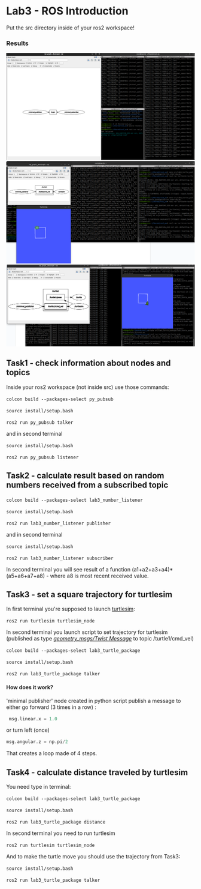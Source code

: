 # Lab3 - ROS Introduction

Put the src directory inside of your ros2 workspace!

### Results

![Task2](/pictures/Lab3_Task2.png)
![Task3](/pictures/Lab3_Task3.png)
![Task4](/pictures/Lab3_Task4.png)

## Task1 - check information about nodes and topics

Inside your ros2 workspace (not inside src) use those commands:

```colcon build --packages-select py_pubsub ```

```source install/setup.bash ```

```ros2 run py_pubsub talker```

and in second terminal

```source install/setup.bash ```

```ros2 run py_pubsub listener```

## Task2 - calculate result based on random numbers received from a subscribed topic

```colcon build --packages-select lab3_number_listener ```

```source install/setup.bash ```

```ros2 run lab3_number_listener publisher```

and in second terminal

```source install/setup.bash ```

```ros2 run lab3_number_listener subscriber```

In second terminal you will see result of a function (a1+a2+a3+a4)*(a5+a6+a7+a8) - where a8 is most recent received value.

## Task3 - set a square trajectory for turtlesim

In first terminal you're supposed to launch [turtlesim](https://docs.ros.org/en/humble/Tutorials/Beginner-CLI-Tools/Introducing-Turtlesim/Introducing-Turtlesim.html#use-turtlesim):

```ros2 run turtlesim turtlesim_node```

In second terminal you launch script to set trajectory for turtlesim (published as type [*geometry_msgs/Twist Message*](http://docs.ros.org/en/melodic/api/geometry_msgs/html/msg/Twist.html) to topic /turtle1/cmd_vel)

```colcon build --packages-select lab3_turtle_package ```

```source install/setup.bash ```

```ros2 run lab3_turtle_package talker```

#### How does it work? 

'minimal publisher' node created in python script publish a message to either go forward (3 times in a row) :
```Python
 msg.linear.x = 1.0
 ``` 
or turn left (once)

```Python
msg.angular.z = np.pi/2
```
That creates a loop made of 4 steps.

## Task4 - calculate distance traveled by turtlesim

You need type in terminal:

```colcon build --packages-select lab3_turtle_package ```

```source install/setup.bash ```

```ros2 run lab3_turtle_package distance```

In second terminal you need to run turtlesim

```ros2 run turtlesim turtlesim_node```

And to make the turtle move you should use the trajectory from Task3:

```source install/setup.bash ```

```ros2 run lab3_turtle_package talker```
